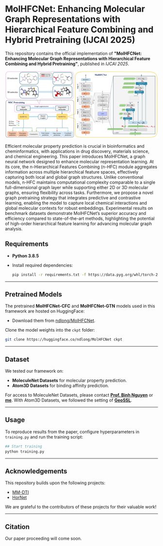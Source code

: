 # MolHFCNet: Enhancing Molecular Graph Representations with Hierarchical Feature Combining and Hybrid Pretraining (IJCAI 2025)

This repository contains the official implementation of **"MolHFCNet: Enhancing Molecular Graph Representations with Hierarchical Feature Combining and Hybrid Pretraining"**, published in *IJCAI 2025*.

![](./assets/MolHFCFramework.jpg)

Efficient molecular property prediction is crucial in bioinformatics and cheminformatics, with applications in drug discovery, materials science, and chemical engineering. This paper introduces MolHFCNet, a graph neural network designed to enhance molecular representation learning. At its core, the n-Hierarchical Features Combining (n-HFC) module aggregates information across multiple hierarchical feature spaces, effectively capturing both local and global graph structures. Unlike conventional models, n-HFC maintains computational complexity comparable to a single full-dimensional graph layer while supporting either 2D or 3D molecular graphs, ensuring flexibility across tasks. Furthermore, we propose a novel graph pretraining strategy that integrates predictive and contrastive learning, enabling the model to capture local chemical interactions and global molecular contexts for robust embeddings. Experimental results on benchmark datasets demonstrate MolHFCNet’s superior accuracy and efficiency compared to state-of-the-art methods, highlighting the potential of high-order hierarchical feature learning for advancing molecular graph analysis.

## Requirements

- **Python 3.8.5**
- Install required dependencies:

   ```bash
   pip install -r requirements.txt -f https://data.pyg.org/whl/torch-2.0.0+cu118.html

   ```

---

## Pretrained Models

The pretrained **MolHFCNet-CFC** and **MolHFCNet-GTN** models used in this framework are hosted on HuggingFace:

- Download them from [ndlong/MolHFCNet](https://huggingface.co/ndlong/MolHFCNet/tree/main).

Clone the model weights into the `ckpt` folder:
```bash
git clone https://huggingface.co/ndlong/MolHFCNet ckpt
```

---

## Dataset

We tested our framework on:
- **MoleculeNet Datasets** for molecular property prediction.
- **Atom3D Datasets** for binding affinity prediction.

For access to MoleculeNet Datasets, please contact **[Prof. Binh Nguyen](mailto:binh.p.nguyen@vuw.ac.nz)** or **[me](nguyenlong3@myvuw.ac.nz)**. With Atom3D Datasets, we followed the setting of **[GeoSSL](https://github.com/chao1224/GeoSSL)**.

---

## Usage

To reproduce results from the paper, configure hyperparameters in `training.py` and run the training script:

```bash
## Start training
python training.py
```

---

## Acknowledgements

This repository builds upon the following projects:
- [MM-DTI](https://github.com/ndlongvn/MM-DTI)
- [HorNet](https://github.com/raoyongming/HorNet)

We are grateful to the contributors of these projects for their valuable work!

---

## Citation

Our paper proceeding will come soon.

<!-- If you find this work useful in your research, please cite:

```bibtex
@article{doi:10.1021/acs.jcim.4c01240,
  author = {Nguyen, Long D. and Nguyen, Quang H. and Trinh, Quang H. and Nguyen, Binh P.},
  title = {From SMILES to Enhanced Molecular Property Prediction: A Unified Multimodal Framework with Predicted 3D Conformers and Contrastive Learning Techniques},
  journal = {Journal of Chemical Information and Modeling},
  doi = {10.1021/acs.jcim.4c01240},
  note ={PMID: 39641280},
  URL = {https://doi.org/10.1021/acs.jcim.4c01240}
}
``` -->
